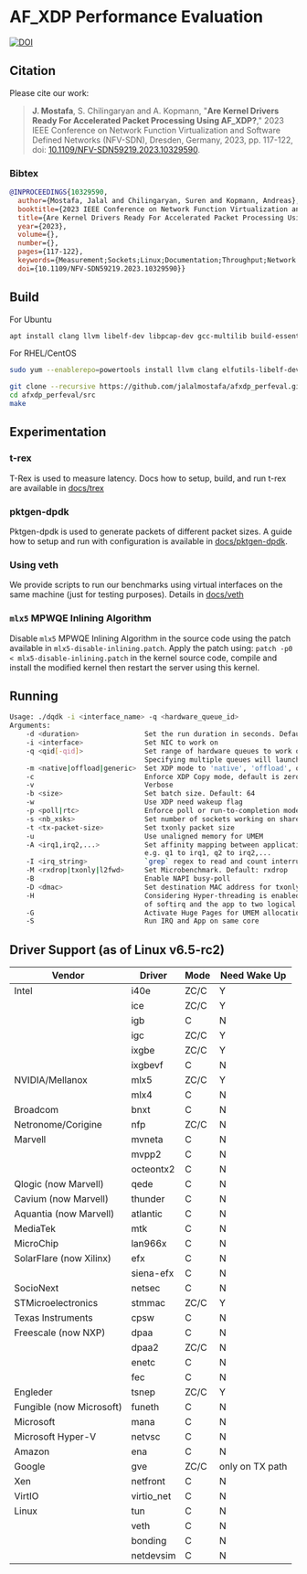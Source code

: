 # AF_XDP Performance Evaluation

[![DOI](https://zenodo.org/badge/448600339.svg)](https://zenodo.org/badge/latestdoi/448600339)

## Citation

Please cite our work:
> **J. Mostafa**, S. Chilingaryan and A. Kopmann, "**Are Kernel Drivers Ready For Accelerated Packet Processing Using AF_XDP?**," 2023 IEEE Conference on Network Function Virtualization and Software Defined Networks (NFV-SDN), Dresden, Germany, 2023, pp. 117-122, doi: [10.1109/NFV-SDN59219.2023.10329590](https://doi.org/10.1109/NFV-SDN59219.2023.10329590).

### Bibtex
```bibtex
@INPROCEEDINGS{10329590,
  author={Mostafa, Jalal and Chilingaryan, Suren and Kopmann, Andreas},
  booktitle={2023 IEEE Conference on Network Function Virtualization and Software Defined Networks (NFV-SDN)}, 
  title={Are Kernel Drivers Ready For Accelerated Packet Processing Using AF_XDP?}, 
  year={2023},
  volume={},
  number={},
  pages={117-122},
  keywords={Measurement;Sockets;Linux;Documentation;Throughput;Network function virtualization;Behavioral sciences;AF_XDP;zero-copy networking;software data planes;DPDK;kernel drivers;user-space drivers},
  doi={10.1109/NFV-SDN59219.2023.10329590}}
```

## Build

For Ubuntu
```bash
apt install clang llvm libelf-dev libpcap-dev gcc-multilib build-essential linux-tools-common linux-tools-generic linux-headers-$(uname -r) m4 libnuma-dev
```

For RHEL/CentOS
```bash
sudo yum --enablerepo=powertools install llvm clang elfutils-libelf-devel libpcap-devel m4 numactl-devel
```

```bash
git clone --recursive https://github.com/jalalmostafa/afxdp_perfeval.git
cd afxdp_perfeval/src
make
```

## Experimentation

### t-rex
T-Rex is used to measure latency. Docs how to setup, build, and run t-rex are available in [docs/trex](docs/trex.md)

### pktgen-dpdk
Pktgen-dpdk is used to generate packets of different packet sizes. A guide how to setup and run with configuration is available in [docs/pktgen-dpdk](docs/pktgen-dpdk.md).

### Using veth
We provide scripts to run our benchmarks using virtual interfaces on the same machine (just for testing purposes). Details in [docs/veth](docs/veth.md)

### `mlx5` MPWQE Inlining Algorithm
Disable `mlx5` MPWQE Inlining Algorithm in the source code using the patch available in `mlx5-disable-inlining.patch`.
Apply the patch using: `patch -p0 < mlx5-disable-inlining.patch` in the kernel source code, compile and install the modified kernel then restart the server using this kernel.

## Running

```bash
Usage: ./dqdk -i <interface_name> -q <hardware_queue_id>
Arguments:
    -d <duration>                Set the run duration in seconds. Default: 3 secs
    -i <interface>               Set NIC to work on
    -q <qid[-qid]>               Set range of hardware queues to work on e.g. -q 1 or -q 1-3.
                                 Specifying multiple queues will launch a thread for each queue except if -p poll
    -m <native|offload|generic>  Set XDP mode to 'native', 'offload', or 'generic'. Default: native
    -c                           Enforce XDP Copy mode, default is zero-copy mode
    -v                           Verbose
    -b <size>                    Set batch size. Default: 64
    -w                           Use XDP need wakeup flag
    -p <poll|rtc>                Enforce poll or run-to-completion mode. Default: rtc
    -s <nb_xsks>                 Set number of sockets working on shared umem
    -t <tx-packet-size>          Set txonly packet size
    -u                           Use unaligned memory for UMEM
    -A <irq1,irq2,...>           Set affinity mapping between application threads and drivers queues
                                 e.g. q1 to irq1, q2 to irq2,...
    -I <irq_string>              `grep` regex to read and count interrupts of interface from /proc/interrupts
    -M <rxdrop|txonly|l2fwd>     Set Microbenchmark. Default: rxdrop
    -B                           Enable NAPI busy-poll
    -D <dmac>                    Set destination MAC address for txonly
    -H                           Considering Hyper-threading is enabled, this flag will assign affinity
                                 of softirq and the app to two logical cores of the same physical core.
    -G                           Activate Huge Pages for UMEM allocation
    -S                           Run IRQ and App on same core
```

## Driver Support (as of Linux v6.5-rc2)

| Vendor                   | Driver           | Mode           | Need Wake Up      |
| ------------------------ | ---------------- | -------------- | ----------------- |
| Intel                    | i40e             | ZC/C           | Y                 |
|                          | ice              | ZC/C           | Y                 |
|                          | igb              | C              | N                 |
|                          | igc              | ZC/C           | Y                 |
|                          | ixgbe            | ZC/C           | Y                 |
|                          | ixgbevf          | C              | N                 |
| NVIDIA/Mellanox          | mlx5             | ZC/C           | Y                 |
|                          | mlx4             | C              | N                 |
| Broadcom                 | bnxt             | C              | N                 |
| Netronome/Corigine       | nfp              | ZC/C           | N                 |
| Marvell                  | mvneta           | C              | N                 |
|                          | mvpp2            | C              | N                 |
|                          | octeontx2        | C              | N                 |
| Qlogic (now Marvell)     | qede             | C              | N                 |
| Cavium (now Marvell)     | thunder          | C              | N                 |
| Aquantia (now Marvell)   | atlantic         | C              | N                 |
| MediaTek                 | mtk              | C              | N                 |
| MicroChip                | lan966x          | C              | N                 |
| SolarFlare (now Xilinx)  | efx              | C              | N                 |
|                          | siena-efx        | C              | N                 |
| SocioNext                | netsec           | C              | N                 |
| STMicroelectronics       | stmmac           | ZC/C           | Y                 |
| Texas Instruments        | cpsw             | C              | N                 |
| Freescale (now NXP)      | dpaa             | C              | N                 |
|                          | dpaa2            | ZC/C           | N                 |
|                          | enetc            | C              | N                 |
|                          | fec              | C              | N                 |
| Engleder                 | tsnep            | ZC/C           | Y                 |
| Fungible (now Microsoft) | funeth           | C              | N                 |
| Microsoft                | mana             | C              | N                 |
| Microsoft Hyper-V        | netvsc           | C              | N                 |
| Amazon                   | ena              | C              | N                 |
| Google                   | gve              | ZC/C           | only on TX path   |
| Xen                      | netfront         | C              | N                 |
| VirtIO                   | virtio\_net      | C              | N                 |
| Linux                    | tun              | C              | N                 |
|                          | veth             | C              | N                 |
|                          | bonding          | C              | N                 |
|                          | netdevsim        | C              | N                 |
